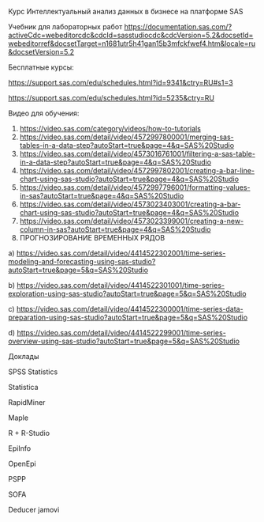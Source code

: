 Курс  Интеллектуальный анализ данных в бизнесе на платформе SAS

Учебник для лабораторных работ
https://documentation.sas.com/?activeCdc=webeditorcdc&cdcId=sasstudiocdc&cdcVersion=5.2&docsetId=webeditorref&docsetTarget=n1681utr5h41gan15b3mfckfwef4.htm&locale=ru&docsetVersion=5.2



Бесплатные курсы:

 https://support.sas.com/edu/schedules.html?id=9341&ctry=RU#s1=3

https://support.sas.com/edu/schedules.html?id=5235&ctry=RU

Видео для обучения:

1) https://video.sas.com/category/videos/how-to-tutorials
2) https://video.sas.com/detail/video/4572997800001/merging-sas-tables-in-a-data-step?autoStart=true&page=4&q=SAS%20Studio
3) https://video.sas.com/detail/video/4573016761001/filtering-a-sas-table-in-a-data-step?autoStart=true&page=4&q=SAS%20Studio
4) https://video.sas.com/detail/video/4572997802001/creating-a-bar-line-chart-using-sas-studio?autoStart=true&page=4&q=SAS%20Studio
5) https://video.sas.com/detail/video/4572997796001/formatting-values-in-sas?autoStart=true&page=4&q=SAS%20Studio
6) https://video.sas.com/detail/video/4573023403001/creating-a-bar-chart-using-sas-studio?autoStart=true&page=4&q=SAS%20Studio
7) https://video.sas.com/detail/video/4573023399001/creating-a-new-column-in-sas?autoStart=true&page=4&q=SAS%20Studio
8) ПРОГНОЗИРОВАНИЕ ВРЕМЕННЫХ РЯДОВ


а) https://video.sas.com/detail/video/4414522302001/time-series-modeling-and-forecasting-using-sas-studio?autoStart=true&page=5&q=SAS%20Studio

b) https://video.sas.com/detail/video/4414522301001/time-series-exploration-using-sas-studio?autoStart=true&page=5&q=SAS%20Studio

c) https://video.sas.com/detail/video/4414522300001/time-series-data-preparation-using-sas-studio?autoStart=true&page=5&q=SAS%20Studio

d) https://video.sas.com/detail/video/4414522299001/time-series-overview-using-sas-studio?autoStart=true&page=5&q=SAS%20Studio







Доклады

SPSS Statistics

Statistica

RapidMiner

Maple

R + R-Studio

EpiInfo

OpenEpi

PSPP

SOFA

Deducer jamovi
